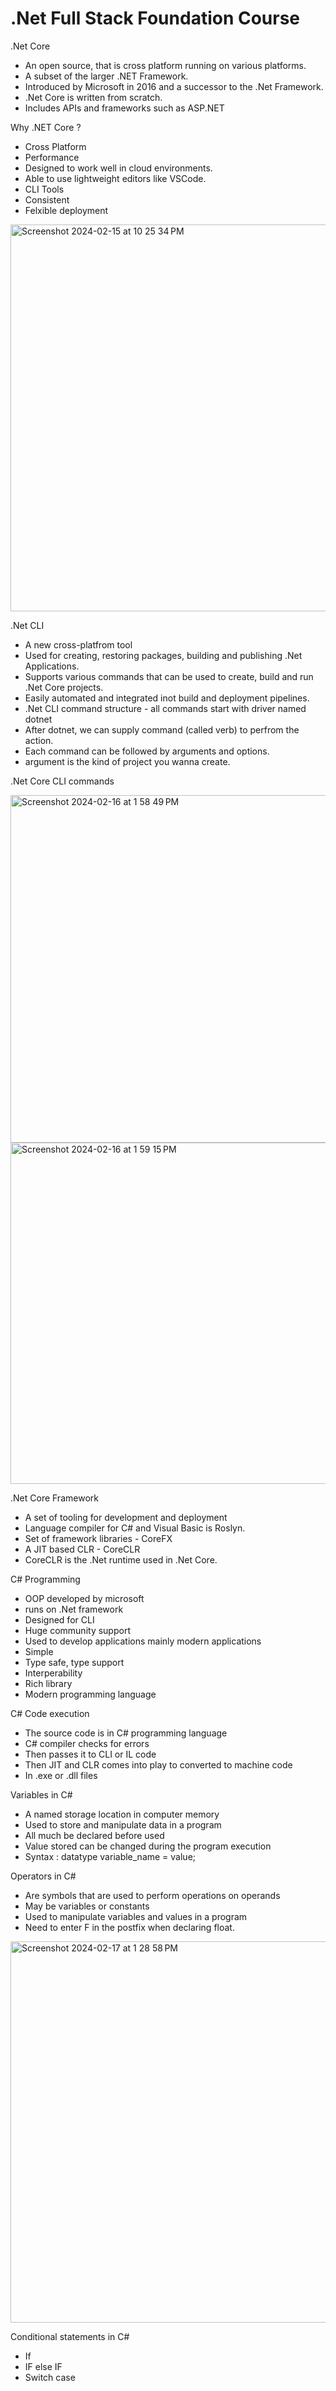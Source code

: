# .Net Full Stack Foundation Course

.Net Core
- An open source, that is cross platform running on various platforms.
- A subset of the larger .NET Framework.
- Introduced by Microsoft in 2016 and a successor to the .Net Framework.
- .Net Core is written from scratch.
- Includes APIs and frameworks such as ASP.NET


Why .NET Core ?
- Cross Platform
- Performance
- Designed to work well in cloud environments.
- Able to use lightweight editors like VSCode.
- CLI Tools
- Consistent
- Felxible deployment


<img width="619" alt="Screenshot 2024-02-15 at 10 25 34 PM" src="https://github.com/sandurpraneethapradeep/.NetFullStackFoundation_Course/assets/124273065/04834c85-afba-403c-b889-fd5d1e44efaa">


.Net CLI
- A new cross-platfrom tool
- Used for creating, restoring packages, building and publishing .Net Applications.
- Supports various commands that can be used to create, build and run .Net Core projects.
- Easily automated and integrated inot build and deployment pipelines.
- .Net CLI command structure - all commands start with driver named dotnet
- After dotnet, we can supply command (called verb) to perfrom the action.
- Each command can be followed by arguments and options.
- argument is the kind of project you wanna create.

.Net Core CLI commands

<img width="556" alt="Screenshot 2024-02-16 at 1 58 49 PM" src="https://github.com/sandurpraneethapradeep/.NetFullStackFoundation_Course/assets/124273065/6dfa3187-492d-4ab2-9598-42056fd778c3">

<img width="546" alt="Screenshot 2024-02-16 at 1 59 15 PM" src="https://github.com/sandurpraneethapradeep/.NetFullStackFoundation_Course/assets/124273065/3cae96fb-b41b-47bf-b426-710b92fbc849">


.Net Core Framework
- A set of tooling for development and deployment
- Language compiler for C# and Visual Basic is Roslyn.
- Set of framework libraries - CoreFX
- A JIT based CLR - CoreCLR
- CoreCLR is the .Net runtime used in .Net Core.



C# Programming
- OOP developed by microsoft
- runs on .Net framework
- Designed for CLI
- Huge community support
- Used to develop applications mainly modern applications
- Simple
- Type safe, type support
- Interperability
- Rich library
- Modern programming language

C# Code execution
- The source code is in C# programming language
- C# compiler checks for errors
- Then passes it to CLI or IL code
- Then JIT and CLR comes into play to converted to machine code
- In .exe or .dll files

Variables in C#
- A named storage location in computer memory
- Used to store and manipulate data in a program
- All much be declared before used
- Value stored can be changed during the program execution
- Syntax : datatype variable_name = value;

Operators in C#
- Are symbols that are used to perform operations on operands
- May be variables or constants
- Used to manipulate variables and values in a program
- Need to enter F in the postfix when declaring float.


<img width="610" alt="Screenshot 2024-02-17 at 1 28 58 PM" src="https://github.com/sandurpraneethapradeep/.NetFullStackFoundation_Course/assets/124273065/9ae0a6ae-c51c-48fe-8536-8438bc3e30ee">

Conditional statements in C#
- If
- IF else IF
- Switch case
























